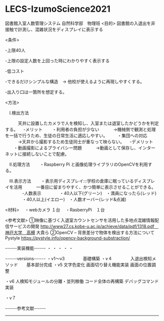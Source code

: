 # LECS-IzumoScience2021
図書館入室人数管理システム
自然科学部　物理班
<目的>
図書館の入退出を非接触で計測し、混雑状況をディスプレイに表示する

<条件>

-上限40人

-上限の設定人数を上回った時にわかりやすく表示する

-低コスト

-できるだけシンプルな構造　→ 他校が使えるように再現しやすくする。

-出入り口は一箇所を想定する。


<方法>

　Ⅰ.検出方法
 
　　　天井に設置したカメラで人を検知し、入室または退室したかどうかを判定する。
　-メリット
　　・利用者の負担が少ない
　　　→機械側で観測と処理を一括で行うため、生徒の日常生活に適応しやすい。
　　・集団への対応
　　　→天井から撮影するため生徒同士が重なって映らない。
　-デメリット
　　・動画撮影によるプライバシー問題
　　　→動画として保存し、インターネットに接続しないことで配慮。

　Ⅱ.処理方法
　　・Raspberry Pi と画像処理ライブラリのOpenCVを利用する。

　Ⅲ.表示方法
　　・表示用ディスプレイ:::学校の倉庫に眠っているディスプレイを活用
　　　一番目に留まりやすく、かつ簡単に表示させることができる。
　　　　-人数表示
　　　　・40人以下(グリーン)　・満員になったら(レッド)
　　　　・40人以上(イエロー)　・人数オーバー(レッド&点滅)

<材料>
　・webカメラ  １台
　・RasberryPi　１台

<参考文献>
①映像に基づく入退室カウントセンサを活用した多地点混雑情報配信サービスの開発
http://www27.cs.kobe-u.ac.jp/achieve/data/pdf/1318.pdf　神戸大学　高槻 大貴ら
②OpenCV – 背景差分で物体を検出する方法について　Pystyle
https://pystyle.info/opencv-background-substraction/


------実装機能------
・
・
・
・
・

------versions------
・v1〜v3
　　　　基礎構築
・v４
　　　　入退出検知メソッド　　基本部分完成
・v5
文字色変化
画面切り替え機能実装
画面の位置調整

・v6
人検知モジュールの分離・並列稼働
コード全体の再構築
デバッグコマンド実装

・v７
  

------参考文献------

------ ------
